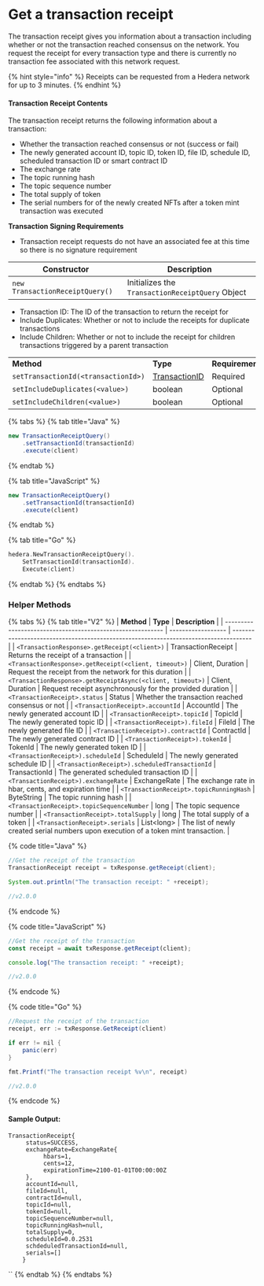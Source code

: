 # Get a transaction receipt

The transaction receipt gives you information about a transaction including whether or not the transaction reached consensus on the network. You request the receipt for every transaction type and there is currently no transaction fee associated with this network request.&#x20;

{% hint style="info" %}
Receipts can be requested from a Hedera network for up to 3 minutes.&#x20;
{% endhint %}

#### Transaction Receipt Contents

The transaction receipt returns the following information about a transaction:

* Whether the transaction reached consensus or not (success or fail)
* The newly generated account ID, topic ID, token ID, file ID, schedule ID, scheduled transaction ID or smart contract ID
* The exchange rate
* The topic running hash
* The topic sequence number
* The total supply of token
* The serial numbers for of the newly created NFTs after a token mint transaction was executed

**Transaction Signing Requirements**

* Transaction receipt requests do not have an associated fee at this time so there is no signature requirement

| **Constructor**                 | **Description**                                  |
| ------------------------------- | ------------------------------------------------ |
| `new TransactionReceiptQuery()` | Initializes the `TransactionReceiptQuery` Object |

* Transaction ID: The ID of the transaction to return the receipt for
* Include Duplicates: Whether or not to include the receipts for duplicate transactions
* Include Children: Whether or not to include the receipt for children transactions triggered by a parent transaction

|                                     |                                    |                 |
| ----------------------------------- | ---------------------------------- | --------------- |
| **Method**                          | **Type**                           | **Requirement** |
| `setTransactionId(<transactionId>)` | [TransactionID](transaction-id.md) | Required        |
| `setIncludeDuplicates(<value>)`     | boolean                            | Optional        |
| `setIncludeChildren(<value>)`       | boolean                            | Optional        |

{% tabs %}
{% tab title="Java" %}
```java
new TransactionReceiptQuery()
    .setTransactionId(transactionId)
    .execute(client)
```
{% endtab %}

{% tab title="JavaScript" %}
```javascript
new TransactionReceiptQuery()
    .setTransactionId(transactionId)
    .execute(client)
```
{% endtab %}

{% tab title="Go" %}
```go
hedera.NewTransactionReceiptQuery().
    SetTransactionId(transactionId).
    Execute(client)
```
{% endtab %}
{% endtabs %}

### Helper Methods

{% tabs %}
{% tab title="V2" %}
| **Method**                                                 | **Type**           | **Description**                                                                      |
| ---------------------------------------------------------- | ------------------ | ------------------------------------------------------------------------------------ |
| `<TransactionResponse>.getReceipt(<client>)`               | TransactionReceipt | Returns the receipt of a transaction                                                 |
| `<TransactionResponse>.getReceipt(<client, timeout>)`      | Client, Duration   | Request the receipt from the network for this duration                               |
| `<TransactionResponse>.getReceiptAsync(<client, timeout>)` | Client, Duration   | Request receipt asynchronously for the provided duration                             |
| `<TransactionReceipt>.status`                              | Status             | Whether the transaction reached consensus or not                                     |
| `<TransactionReceipt>.accountId`                           | AccountId          | The newly generated account ID                                                       |
| `<TransactionReceipt>.topicId`                             | TopicId            | The newly generated topic ID                                                         |
| `<TransactionReceipt>).fileId`                             | FileId             | The newly generated file ID                                                          |
| `<TransactionReceipt>).contractId`                         | ContractId         | The newly generated contract ID                                                      |
| `<TransactionReceipt>).tokenId`                            | TokenId            | The newly generated token ID                                                         |
| `<TransactionReceipt>).scheduleId`                         | ScheduleId         | The newly generated schedule ID                                                      |
| `<TransactionReceipt>).scheduledTransactionId`             | TransactionId      | The generated scheduled transaction ID                                               |
| `<TransactionReceipt>).exchangeRate`                       | ExchangeRate       | The exchange rate in hbar, cents, and expiration time                                |
| `<TransactionReceipt>.topicRunningHash`                    | ByteString         | The topic running hash                                                               |
| `<TransactionReceipt>.topicSequenceNumber`                 | long               | The topic sequence number                                                            |
| `<TransactionReceipt>.totalSupply`                         | long               | The total supply of a token                                                          |
| `<TransactionReceipt>.serials`                             | List\<long>        | The list of newly created serial numbers upon execution of a token mint transaction. |

{% code title="Java" %}
```java
//Get the receipt of the transaction
TransactionReceipt receipt = txResponse.getReceipt(client);

System.out.println("The transaction receipt: " +receipt);

//v2.0.0
```
{% endcode %}

{% code title="JavaScript" %}
```javascript
//Get the receipt of the transaction
const receipt = await txResponse.getReceipt(client);

console.log("The transaction receipt: " +receipt);

//v2.0.0
```
{% endcode %}

{% code title="Go" %}
```java
//Request the receipt of the transaction
receipt, err := txResponse.GetReceipt(client)

if err != nil {
    panic(err)
}

fmt.Printf("The transaction receipt %v\n", receipt)

//v2.0.0
```
{% endcode %}

#### Sample Output:

```
TransactionReceipt{
     status=SUCCESS,
     exchangeRate=ExchangeRate{
          hbars=1,
          cents=12, 
          expirationTime=2100-01-01T00:00:00Z
     }, 
     accountId=null,
     fileId=null, 
     contractId=null, 
     topicId=null, 
     tokenId=null, 
     topicSequenceNumber=null, 
     topicRunningHash=null, 
     totalSupply=0, 
     scheduleId=0.0.2531
     schdeduledTransactionId=null,
     serials=[]
    }
```

``
{% endtab %}
{% endtabs %}
